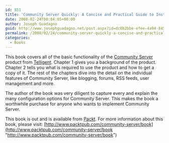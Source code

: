 ```yaml
---
id: 851
title: 'Community Server Quickly: A Concise and Practical Guide to Installation, Administration, and Customization'
date: 2008-02-24T00:04:05+00:00
author: Joseph Guadagno
guid: http://www.josephguadagno.net/post.aspx?id=dc0b2bbe-efee-4a94-8459-f5cc7069279f
permalink: /2008/02/24/community-server-quickly-a-concise-and-practical-guide-to-installation-administration-and-customization/
categories:
  - Books
---
```

This book covers all of the basic functionality of the [Community Server](http://communityserver.org/Default.aspx) product from [Telligent](http://telligent.com/). Chapter 1 gives you a background of the product. Chapter 2 tells you what is required to use the product and how to get a copy of it. The rest of the chapters dive into the detail on the individual features of Community Server, like blogging, forums, RSS feeds, user management and more.

The author of the book was very diligent to capture every and explain the many configuration options for Community Server. This makes the book a worthwhile purchase for anyone who wants to implement Community Server.

This book is out and is available from [Packt](http://www.packtpub.com/). For more information about this book, please visit: [http://www.packtpub.com/community-server/book](http://www.packtpub.com/community-server/book "http://www.packtpub.com/community-server/book")